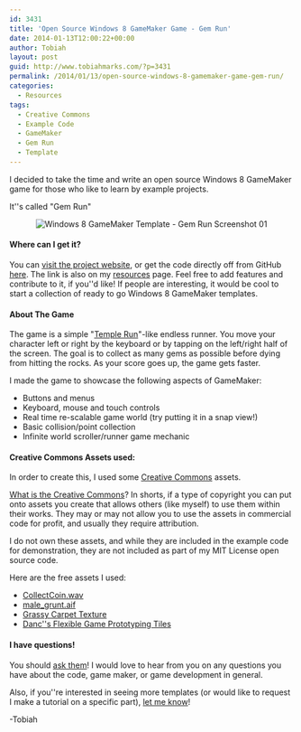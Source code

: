 ```yaml
---
id: 3431
title: 'Open Source Windows 8 GameMaker Game - Gem Run'
date: 2014-01-13T12:00:22+00:00
author: Tobiah
layout: post
guid: http://www.tobiahmarks.com/?p=3431
permalink: /2014/01/13/open-source-windows-8-gamemaker-game-gem-run/
categories:
  - Resources
tags:
  - Creative Commons
  - Example Code
  - GameMaker
  - Gem Run
  - Template
---
```

I decided to take the time and write an open source Windows 8 GameMaker game for those who like to learn by example projects.

It''s called "Gem Run"

<p style="text-align: center;">
  <img class="aligncenter size-full wp-image-4151" alt="Windows 8 GameMaker Template - Gem Run Screenshot 01" src="/assets/2014/01/gemrun01.png?resize=512%2C287" width="512" height="287" srcset="/assets/2014/01/gemrun01.png?w=512 512w, /assets/2014/01/gemrun01.png?resize=300%2C168 300w" sizes="(max-width: 512px) 100vw, 512px" data-recalc-dims="1" />
</p>

#### Where can I get it?

You can <a title="Gem Run Project Page" href="http://tobiahm.github.io/GemRun" target="_blank">visit the project website</a>, or get the code directly off from GitHub <a title="Gem Run GitHub" href="https://github.com/TobiahM/GemRun" target="_blank">here</a>. The link is also on my [resources](http://www.tobiahmarks.com/resources/ "Resources for Game and App Developers") page. Feel free to add features and contribute to it, if you''d like! If people are interesting, it would be cool to start a collection of ready to go Windows 8 GameMaker templates.

#### About The Game

The game is a simple "<a title="Temple Run Windows Phone" href="http://www.windowsphone.com/en-us/store/app/temple-run/1a7cb5f8-792a-4992-b07a-83874c0795ae" target="_blank">Temple Run</a>"-like endless runner. You move your character left or right by the keyboard or by tapping on the left/right half of the screen. The goal is to collect as many gems as possible before dying from hitting the rocks. As your score goes up, the game gets faster.

I made the game to showcase the following aspects of GameMaker:

  * Buttons and menus
  * Keyboard, mouse and touch controls
  * Real time re-scalable game world (try putting it in a snap view!)
  * Basic collision/point collection
  * Infinite world scroller/runner game mechanic

#### Creative Commons Assets used:

In order to create this, I used some <a title="Creative Commons" href="http://us.creativecommons.org/" target="_blank">Creative Commons</a> assets.

<a title="About Creative Commons" href="http://us.creativecommons.org/about" target="_blank">What is the Creative Commons</a>? In shorts, if a type of copyright you can put onto assets you create that allows others (like myself) to use them within their works. They may or may not allow you to use the assets in commercial code for profit, and usually they require attribution.

I do not own these assets, and while they are included in the example code for demonstration, they are not included as part of my MIT License open source code.

Here are the free assets I used:

  * [CollectCoin.wav](http://www.freesound.org/people/bradwesson/sounds/135936/)
  * [male_grunt.aif](http://www.freesound.org/people/snaginneb/sounds/129346/)
  * [Grassy Carpet Texture](http://opengameart.org/content/grassy-carpet-texture)
  * [Danc''s Flexible Game Prototyping Tiles](http://www.lostgarden.com/2007/05/dancs-miraculously-flexible-game.html)

#### I have questions!

You should [ask them](http://www.tobiahmarks.com/contact/ "Contact")! I would love to hear from you on any questions you have about the code, game maker, or game development in general.

Also, if you''re interested in seeing more templates (or would like to request I make a tutorial on a specific part), [let me know](http://www.tobiahmarks.com/contact/ "Contact")!

-Tobiah